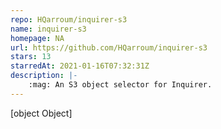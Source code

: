 ```yaml
---
repo: HQarroum/inquirer-s3
name: inquirer-s3
homepage: NA
url: https://github.com/HQarroum/inquirer-s3
stars: 13
starredAt: 2021-01-16T07:32:31Z
description: |-
    :mag: An S3 object selector for Inquirer.
---
```


[object Object]
